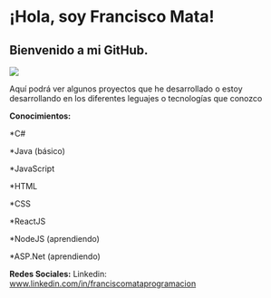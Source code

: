 # ¡Hola, soy Francisco Mata!
## Bienvenido a mi GitHub.

![](https://4.bp.blogspot.com/-W7l7-YMEmLg/WfJ1SO_02_I/AAAAAAAAB7k/gW-QVpN-yWcwyYeR5mnKE53S-4E2KYJ2ACLcBGAs/s1600/giphy.gif)

Aquí podrá ver algunos proyectos que he desarrollado o estoy desarrollando en los diferentes leguajes o tecnologías que conozco

**Conocimientos:**

*C# 

*Java (básico) 

*JavaScript 

*HTML 

*CSS 

*ReactJS 

*NodeJS (aprendiendo) 

*ASP.Net (aprendiendo) 


**Redes Sociales:**
Linkedin: www.linkedin.com/in/franciscomataprogramacion



